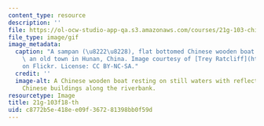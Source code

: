 ```yaml
---
content_type: resource
description: ''
file: https://ol-ocw-studio-app-qa.s3.amazonaws.com/courses/21g-103-chinese-iii-regular-fall-2018/c8772b5e418ee09f367281398bb0f59d_21g-103f18-th.gif
file_type: image/gif
image_metadata:
  caption: "A sampan (\u8222\u8228), flat bottomed Chinese wooden boat in Feng Huang,\
    \ an old town in Hunan, China. Image courtesy of [Trey Ratcliff](https://www.flickr.com/photos/stuckincustoms/6173567814/in/photolist-apx9Co-4oigvg-33v7Sa-3gmhE1-34ZW89-34nS77-2AqWpd-8LcgCT-8LK11V-23FcgxN-28Z3zYr-GrZXvT-Fwzs5K-9GyXD6-2z1ine-2yp3xJ-2wbR4W-axQG18-atbpDq-8GZMLT-9hcKgm-tWsXV-Tf2eaz-25HbR43-269dtEp-TnPbPy-bTcJXM-SqqBBp-cV8oQo-dnDFFw-cKGLaf-cV8WiJ-dUjDKK-6TYTZC-TnPd6m-B5mHUF-27XFPJ1-NkfKPR-27ThzV7-Wncy29-9zXoxJ-aZsDUK-aFgtN5-bEi11j-6wVDEU-aS9isX-fJmRCY-ZEhUyo-ufSMD5-BPZeiW)\_\
    on Flickr. License: CC BY-NC-SA."
  credit: ''
  image-alt: A Chinese wooden boat resting on still waters with reflection of ancient
    Chinese buildings along the riverbank.
resourcetype: Image
title: 21g-103f18-th
uid: c8772b5e-418e-e09f-3672-81398bb0f59d
---
```

